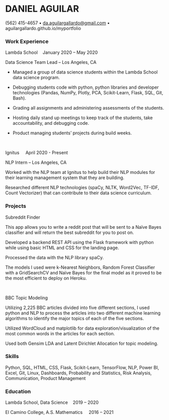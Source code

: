 # DANIEL AGUILAR

(562) 415-4657 • da.aguilargallardo@gmail.com • aguilargallardo.github.io/myportfolio



### Work Experience

Lambda School    January 2020 – May 2020

Data Science Team Lead – Los Angeles, CA

* Managed a group of data science students within the Lambda School data science program.  

* Debugging students code with python, python libraries and developer technologies (Pandas, NumPy, Plotly, PCA, Scikit-Learn, Flask, SQL, Git, Bash).  

* Grading all assignments and administering assessments of the students.   

* Hosting daily stand up meetings to keep track of the students, take accountability, and debugging code. 

* Product managing students’ projects during build weeks. 

 

Ignitus     April 2020 - Present

NLP Intern – Los Angeles, CA

Worked with the NLP team at Ignitus to help build their NLP modules for their learning management system that they are building. 

Researched different NLP technologies (spaCy, NLTK, Word2Vec, TF-IDF, Count Vectorizer) that can contribute to their data science curriculum. 



### Projects

Subreddit Finder

This app allows you to write a reddit post that will be sent to a Naïve Bayes classifier and will return the best subreddit for you to post on. 

Developed a backend REST API using the Flask framework with python while using basic HTML and CSS for the landing page. 

Processed the data with the NLP library spaCy. 

The models I used were k-Nearest Neighbors, Random Forest Classifier with a GridSearchCV and Naïve Bayes for the final model as it proved to be the most efficient to deploy on Heroku.

 

BBC Topic Modeling

Utilizing 2,225 BBC articles divided into five different sections, I used python and NLP to process the articles into two different machine learning algorithms to identify the major topics of each of the five sections. 

Utilized WordCloud and matplotlib for data exploration/visualization of the most common words in the articles for each section. 

Used both Gensim LDA and Latent Dirichlet Allocation for topic modeling. 


### Skills

Python, SQL, HTML, CSS, Flask, Scikit-Learn, TensorFlow, NLP, Power BI, Excel, Git, Linux, Dashboards, Probability and Statistics, Risk Analysis, Communication, Product Management 

### Education

Lambda School, Data Science    2019 – 2020

El Camino College, A.S. Mathematics     2016 – 2021

